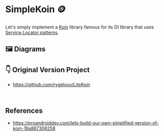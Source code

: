 # SimpleKoin 🪙
Let's simply implement a [Koin](https://github.com/InsertKoinIO/koin) library famous for its DI library that uses [Service Locator patterns](https://en.wikipedia.org/wiki/Service_locator_pattern).
<br/>

## 🖼 Diagrams





## 👇 Original Version Project

- https://github.com/rygelouv/LiteKoin

<br/>

## References
- https://proandroiddev.com/lets-build-our-own-simplified-version-of-koin-19a887306258
